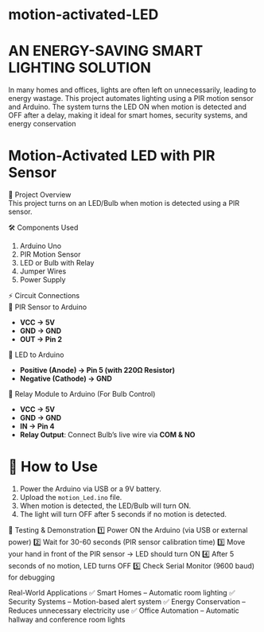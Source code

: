 # motion-activated-LED
# AN ENERGY-SAVING SMART LIGHTING SOLUTION
In many homes and offices, lights are often left on unnecessarily, leading to energy wastage. This project automates lighting using a PIR motion sensor and Arduino. The system turns the LED ON when motion is detected and OFF after a delay, making it ideal for smart homes, security systems, and energy conservation
# Motion-Activated LED with PIR Sensor  
 📌 Project Overview  
This project turns on an LED/Bulb when motion is detected using a PIR sensor.  

 🛠️ Components Used  
1. Arduino Uno  
2. PIR Motion Sensor  
3. LED or Bulb with Relay  
4. Jumper Wires  
5. Power Supply  

 ⚡ Circuit Connections  
 🔹 PIR Sensor to Arduino  
- **VCC → 5V**
- **GND → GND**
- **OUT → Pin 2**

 🔹 LED to Arduino  
- **Positive (Anode) → Pin 5 (with 220Ω Resistor)**  
- **Negative (Cathode) → GND**  

 🔹 Relay Module to Arduino (For Bulb Control)  
- **VCC → 5V**  
- **GND → GND**  
- **IN → Pin 4**  
- **Relay Output**: Connect Bulb’s live wire via **COM & NO**  

# 🚀 How to Use  
1. Power the Arduino via USB or a 9V battery.  
2. Upload the `motion_Led.ino` file.  
3. When motion is detected, the LED/Bulb will turn ON.  
4. The light will turn OFF after 5 seconds if no motion is detected.  


🎯 Testing & Demonstration
1️⃣ Power ON the Arduino (via USB or external power)
2️⃣ Wait for 30-60 seconds (PIR sensor calibration time)
3️⃣ Move your hand in front of the PIR sensor → LED should turn ON
4️⃣ After 5 seconds of no motion, LED turns OFF
5️⃣ Check Serial Monitor (9600 baud) for debugging

Real-World Applications
✅ Smart Homes – Automatic room lighting
✅ Security Systems – Motion-based alert system
✅ Energy Conservation – Reduces unnecessary electricity use
✅ Office Automation – Automatic hallway and conference room lights
